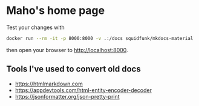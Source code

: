 # Maho's home page

Test your changes with

```bash
docker run --rm -it -p 8000:8000 -v .:/docs squidfunk/mkdocs-material
```

then open your browser to [http://localhost:8000](http://localhost:8000).

## Tools I've used to convert old docs

- https://htmlmarkdown.com
- https://appdevtools.com/html-entity-encoder-decoder
- https://jsonformatter.org/json-pretty-print